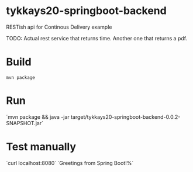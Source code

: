 # tykkays20-springboot-backend
RESTish api for Continous Delivery example

TODO: Actual rest service that returns time. Another one that returns a pdf.

# Build
`mvn package`

# Run
´mvn package && java -jar target/tykkays20-springboot-backend-0.0.2-SNAPSHOT.jar´

# Test manually
´curl localhost:8080´
´Greetings from Spring Boot!%´
